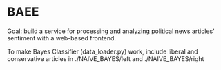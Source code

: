# BAEE

Goal: build a service for processing and analyzing political news articles' sentiment with a web-based frontend.

To make Bayes Classifier (data_loader.py) work, include liberal and conservative articles in ./NAIVE_BAYES/left and ./NAIVE_BAYES/right
